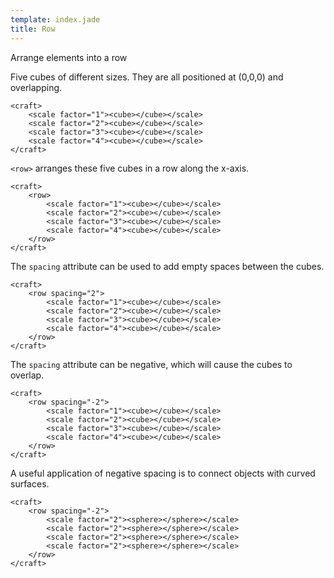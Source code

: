 ```yaml
---
template: index.jade
title: Row
---
```


Arrange elements into a row


Five cubes of different sizes. They are all positioned at (0,0,0) and overlapping.
```craftml
<craft>
    <scale factor="1"><cube></cube></scale>
    <scale factor="2"><cube></cube></scale>
    <scale factor="3"><cube></cube></scale>
    <scale factor="4"><cube></cube></scale>
</craft>
```


`<row>` arranges these five cubes in a row along the x-axis.

```craftml
<craft>
    <row>
        <scale factor="1"><cube></cube></scale>
        <scale factor="2"><cube></cube></scale>
        <scale factor="3"><cube></cube></scale>
        <scale factor="4"><cube></cube></scale>
    </row>
</craft>
```

The `spacing` attribute can be used to add empty spaces between the cubes.


```craftml
<craft>
    <row spacing="2">
        <scale factor="1"><cube></cube></scale>
        <scale factor="2"><cube></cube></scale>
        <scale factor="3"><cube></cube></scale>
        <scale factor="4"><cube></cube></scale>
    </row>
</craft>
```

The `spacing` attribute can be negative, which will cause the cubes to overlap.

```craftml
<craft>
    <row spacing="-2">
        <scale factor="1"><cube></cube></scale>
        <scale factor="2"><cube></cube></scale>
        <scale factor="3"><cube></cube></scale>
        <scale factor="4"><cube></cube></scale>
    </row>
</craft>
```

A useful application of negative spacing is to connect objects with curved surfaces.

```craftml
<craft>
    <row spacing="-2">
        <scale factor="2"><sphere></sphere></scale>
        <scale factor="2"><sphere></sphere></scale>
        <scale factor="2"><sphere></sphere></scale>
        <scale factor="2"><sphere></sphere></scale>
    </row>
</craft>
```
